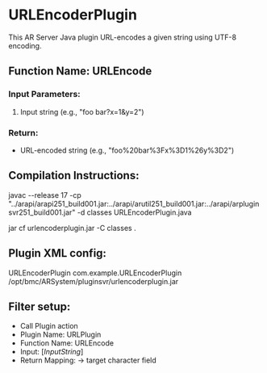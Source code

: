 # URLEncoderPlugin

This AR Server Java plugin URL-encodes a given string using UTF-8 encoding.

## Function Name: URLEncode

### Input Parameters:
1. Input string (e.g., "foo bar?x=1&y=2")

### Return:
- URL-encoded string (e.g., "foo%20bar%3Fx%3D1%26y%3D2")

## Compilation Instructions:

javac --release 17 -cp "../arapi/arapi251_build001.jar:../arapi/arutil251_build001.jar:../arapi/arpluginsvr251_build001.jar" -d classes URLEncoderPlugin.java

jar cf urlencoderplugin.jar -C classes .

## Plugin XML config:

<plugin>
  <name>URLEncoderPlugin</name>
  <classname>com.example.URLEncoderPlugin</classname>
  <pathelement type="location">/opt/bmc/ARSystem/pluginsvr/urlencoderplugin.jar</pathelement>
</plugin>

## Filter setup:
- Call Plugin action
- Plugin Name: URLPlugin
- Function Name: URLEncode
- Input: [$InputString$]
- Return Mapping: → target character field
